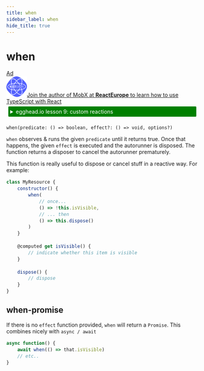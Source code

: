 ```yaml
---
title: when
sidebar_label: when
hide_title: true
---
```


# when

<div id='codefund' ></div><div class="re_2020"><a class="re_2020_link" href="https://www.react-europe.org/#slot-2149-workshop-typescript-for-react-and-graphql-devs-with-michel-weststrate" target="_blank" rel="sponsored noopener"><div><div class="re_2020_ad" >Ad</div></div><img src="/img/reacteurope.svg"><span>Join the author of MobX at <b>ReactEurope</b> to learn how to use <span class="link">TypeScript with React</span></span></a></div>

<details>
    <summary style="color: white; background:green;padding:5px;margin:5px;border-radius:2px">egghead.io lesson 9: custom reactions</summary>
    <br />
    <div style="padding:5px;">
        <iframe style="border: none;" width=760 height=427  src="https://egghead.io/lessons/react-write-custom-mobx-reactions-with-when-and-autorun/embed" ></iframe>
    </div>
    <a style="font-style:italic;padding:5px;margin:5px;"  href="https://egghead.io/lessons/react-write-custom-mobx-reactions-with-when-and-autorun">Hosted on egghead.io</a>
</details>

`when(predicate: () => boolean, effect?: () => void, options?)`

`when` observes & runs the given `predicate` until it returns true.
Once that happens, the given `effect` is executed and the autorunner is disposed.
The function returns a disposer to cancel the autorunner prematurely.

This function is really useful to dispose or cancel stuff in a reactive way.
For example:

```javascript
class MyResource {
    constructor() {
        when(
            // once...
            () => !this.isVisible,
            // ... then
            () => this.dispose()
        )
    }

    @computed get isVisible() {
        // indicate whether this item is visible
    }

    dispose() {
        // dispose
    }
}
```

## when-promise

If there is no `effect` function provided, `when` will return a `Promise`. This combines nicely with `async / await`

```javascript
async function() {
	await when(() => that.isVisible)
	// etc..
}
```
